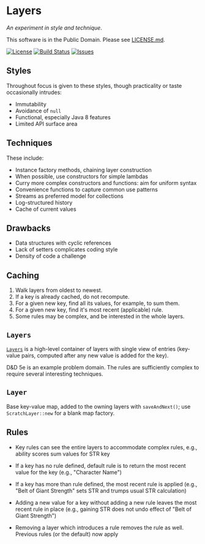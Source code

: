 # Layers

_An experiment in style and technique_.

This software is in the Public Domain.  Please see [LICENSE.md](LICENSE.md).

[![License](https://img.shields.io/badge/license-PD-blue.svg)](http://unlicense.org)
[![Build Status](https://circleci.com/gh/binkley/layers-java.svg?style=shield&circle-token=d86febce0a23cfc4f2aca122d5f5d78b9d177e47)](https://circleci.com/gh/binkley/layers-java)
[![Issues](https://img.shields.io/github/issues/binkley/layers-java.svg)](https://github.com/binkley/layers-java/issues)

## Styles

Throughout focus is given to these styles, though practicality or taste 
occasionally intrudes:

* Immutability
* Avoidance of `null`
* Functional, especially Java 8 features
* Limited API surface area

## Techniques

These include:

* Instance factory methods, chaining layer construction
* When possible, use constructors for simple lambdas
* Curry more complex constructors and functions: aim for uniform syntax
* Convenience functions to capture common use patterns
* Streams as preferred model for collections
* Log-structured history
* Cache of current values

## Drawbacks

* Data structures with cyclic references
* Lack of setters complicates coding style
* Density of code a challenge

## Caching

1. Walk layers from oldest to newest.
2. If a key is already cached, do not recompute.
3. For a given new key, find all its values, for example, to sum them.
4. For a given new key, find it's most recent (applicable) rule.
5. Some rules may be complex, and be interested in the whole layers.

## `Layers`

[`Layers`](layers-lib/src/main/java/hm/binkley/layers/Layers.java) is a
high-level container of layers with single view of entries (key-value pairs,
computed after any new value is added for the key).

D&amp;D 5e is an example problem domain.  The rules are sufficiently complex to require several interesting techniques.

## `Layer`

Base key-value map, added to the owning layers with `saveAndNext()`; use `ScratchLayer::new` for a blank map factory.

## Rules

* Key rules can see the entire layers to accommodate complex rules, e.g.,
  ability scores sum values for STR key

* If a key has no rule defined, default rule is to return the most recent
  value for the key (e.g., "Character Name")
  
* If a key has more than rule defined, the most recent rule is applied (e.g.,
  "Belt of Giant Strength" sets STR and trumps usual STR calculation)
  
* Adding a new value for a key without adding a new rule leaves the most
  recent rule in place (e.g., gaining STR does not undo effect of "Belt of
  Giant Strength")

* Removing a layer which introduces a rule removes the rule as well.  Previous
  rules (or the default) now apply
